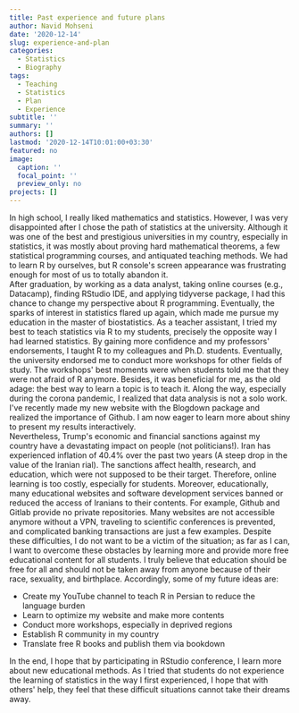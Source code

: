 ```yaml
---
title: Past experience and future plans
author: Navid Mohseni
date: '2020-12-14'
slug: experience-and-plan
categories:
  - Statistics
  - Biography
tags:
  - Teaching
  - Statistics
  - Plan
  - Experience
subtitle: ''
summary: ''
authors: []
lastmod: '2020-12-14T10:01:00+03:30'
featured: no
image:
  caption: ''
  focal_point: ''
  preview_only: no
projects: []
---
```



In high school, I really liked mathematics and statistics. However, I was very disappointed after I chose the path of statistics at the university. Although it was one of the best and prestigious universities in my country, especially in statistics, it was mostly about proving hard mathematical theorems, a few statistical programming courses, and antiquated teaching methods. We had to learn R by ourselves, but R console's screen appearance was frustrating enough for most of us to totally abandon it.  
After graduation, by working as a data analyst, taking online courses (e.g., Datacamp), finding RStudio IDE, and applying tidyverse package, I had this chance to change my perspective about R programming. Eventually, the sparks of interest in statistics flared up again, which made me pursue my education in the master of biostatistics. As a teacher assistant, I tried my best to teach statistics via R to my students, precisely the opposite way I had learned statistics. By gaining more confidence and my professors' endorsements, I taught R to my colleagues and Ph.D. students. Eventually, the university endorsed me to conduct more workshops for other fields of study. The workshops' best moments were when students told me that they were not afraid of R anymore. Besides, it was beneficial for me, as the old adage: the best way to learn a topic is to teach it. Along the way, especially during the corona pandemic, I realized that data analysis is not a solo work. I've recently made my new website with the Blogdown package and realized the importance of Github. I am now eager to learn more about shiny to present my results interactively.  
Nevertheless, Trump's economic and financial sanctions against my country have a devastating impact on people (not politicians!). Iran has experienced inflation of 40.4% over the past two years (A steep drop in the value of the Iranian rial). The sanctions affect health, research, and education, which were not supposed to be their target. Therefore, online learning is too costly, especially for students. Moreover, educationally, many educational websites and software development services banned or reduced the access of Iranians to their contents. For example, Github and Gitlab provide no private repositories. Many websites are not accessible anymore without a VPN, traveling to scientific conferences is prevented, and complicated banking transactions are just a few examples. Despite these difficulties, I do not want to be a victim of the situation; as far as I can, I want to overcome these obstacles by learning more and provide more free educational content for all students. I truly believe that education should be free for all and should not be taken away from anyone because of their race, sexuality, and birthplace. Accordingly, some of my future ideas are:
- Create my YouTube channel to teach R in Persian to reduce the language burden
- Learn to optimize my website and make more contents
- Conduct more workshops, especially in deprived regions
- Establish R community in my country
- Translate free R books and publish them via bookdown  


In the end, I hope that by participating in RStudio conference, I learn more about new educational methods. As I tried that students do not experience the learning of statistics in the way I first experienced, I hope that with others' help, they feel that these difficult situations cannot take their dreams away.
